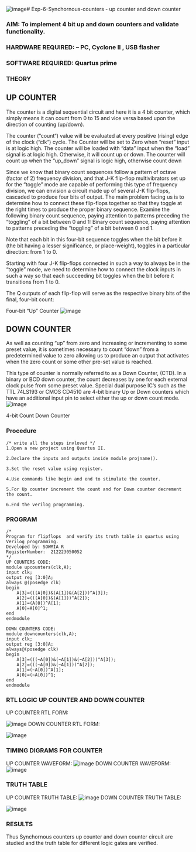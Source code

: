 ![image](https://github.com/Sowmia05/Exp-7-Synchornous-counters-/assets/154528111/2a215e15-8199-4466-925f-f696ae4f382f)# Exp-6-Synchornous-counters - up counter and down counter 
### AIM: To implement 4 bit up and down counters and validate  functionality.
### HARDWARE REQUIRED:  – PC, Cyclone II , USB flasher
### SOFTWARE REQUIRED:   Quartus prime
### THEORY 

## UP COUNTER 
The counter is a digital sequential circuit and here it is a 4 bit counter, which simply means it can count from 0 to 15 and vice versa based upon the direction of counting (up/down). 

The counter (“count“) value will be evaluated at every positive (rising) edge of the clock (“clk“) cycle.
The Counter will be set to Zero when “reset” input is at logic high.
The counter will be loaded with “data” input when the “load” signal is at logic high. Otherwise, it will count up or down.
The counter will count up when the “up_down” signal is logic high, otherwise count down

Since we know that binary count sequences follow a pattern of octave (factor of 2) frequency division, and that J-K flip-flop multivibrators set up for the “toggle” mode are capable of performing this type of frequency division, we can envision a circuit made up of several J-K flip-flops, cascaded to produce four bits of output.
The main problem facing us is to determine how to connect these flip-flops together so that they toggle at the right times to produce the proper binary sequence.
Examine the following binary count sequence, paying attention to patterns preceding the “toggling” of a bit between 0 and 1:
Binary count sequence, paying attention to patterns preceding the “toggling” of a bit between 0 and 1.

Note that each bit in this four-bit sequence toggles when the bit before it (the bit having a lesser significance, or place-weight), toggles in a particular direction: from 1 to 0.



 
 

Starting with four J-K flip-flops connected in such a way to always be in the “toggle” mode, we need to determine how to connect the clock inputs in such a way so that each succeeding bit toggles when the bit before it transitions from 1 to 0.

The Q outputs of each flip-flop will serve as the respective binary bits of the final, four-bit count:

 
 

Four-bit “Up” Counter
![image](https://user-images.githubusercontent.com/36288975/169644758-b2f4339d-9532-40c5-af40-8f4f8c942e2c.png)



## DOWN COUNTER 

As well as counting “up” from zero and increasing or incrementing to some preset value, it is sometimes necessary to count “down” from a predetermined value to zero allowing us to produce an output that activates when the zero count or some other pre-set value is reached.

This type of counter is normally referred to as a Down Counter, (CTD). In a binary or BCD down counter, the count decreases by one for each external clock pulse from some preset value. Special dual purpose IC’s such as the TTL 74LS193 or CMOS CD4510 are 4-bit binary Up or Down counters which have an additional input pin to select either the up or down count mode.
![image](https://user-images.githubusercontent.com/36288975/169644844-1a14e123-7228-4ed8-81a9-eb937dff4ac8.png)


4-bit Count Down Counter
### Procedure
```
/* write all the steps invloved */
1.Open a new project using Quartus II.

2.Declare the inputs and outputs inside module projname().

3.Set the reset value using register.

4.Use commands like begin and end to stimulate the counter.

5.For Up counter increment the count and for Down counter decrement the count.

6.End the verilog programming.
```

### PROGRAM
```
/*
Program for flipflops  and verify its truth table in quartus using Verilog programming.
Developed by: SOWMIA R
RegisterNumber:  212223050052
*/
UP COUNTERS CODE:
module upcounters(clk,A);
input clk;
output reg [3:0]A;
always @(posedge clk)
begin
	A[3]=(((A[0])&(A[1])&(A[2]))^A[3]);
	A[2]=(((A[0])&(A[1]))^A[2]);
	A[1]=(A[0])^A[1];
	A[0]=A[0]^1;
end
endmodule

DOWN COUNTERS CODE:
module downcounters(clk,A);
input clk;
output reg [3:0]A;
always@(posedge clk)
begin
	A[3]=(((~A[0])&(~A[1])&(~A[2]))^A[3]);
	A[2]=(((~A[0])&(~A[1]))^A[2]);
	A[1]=(~A[0])^A[1];
	A[0]=(~A[0])^1;
end
endmodule
```
### RTL LOGIC UP COUNTER AND DOWN COUNTER  
UP COUNTER RTL FORM:

![image](https://github.com/Sowmia05/Exp-7-Synchornous-counters-/assets/154528111/2c71e8a7-2760-4e38-a8dd-4c26782201f4)
DOWN COUNTER RTL FORM:

![image](https://github.com/Sowmia05/Exp-7-Synchornous-counters-/assets/154528111/d71f64d0-b931-4be9-be31-efc3b9057692)

### TIMING DIGRAMS FOR COUNTER 
UP COUNTER WAVEFORM:
![image](https://github.com/Sowmia05/Exp-7-Synchornous-counters-/assets/154528111/bc60b603-ad08-4bde-8855-cb8a05d5032e)
DOWN COUNTER WAVEFORM:
![image](https://github.com/Sowmia05/Exp-7-Synchornous-counters-/assets/154528111/398cb05b-ebd3-49ae-beab-29ea83ba77fd)
### TRUTH TABLE 

UP COUNTER TRUTH TABLE:
![image](https://github.com/Sowmia05/Exp-7-Synchornous-counters-/assets/154528111/b487b283-e04e-4fe5-8958-5e1e08bbc255)
DOWN COUNTER TRUTH TABLE:

![image](https://github.com/Sowmia05/Exp-7-Synchornous-counters-/assets/154528111/74f70d1e-1fa4-408a-bf5c-a22685073819)


### RESULTS 
Thus Synchornous counters up counter and down counter circuit are studied and the truth table for different logic gates are verified.
